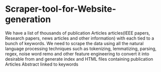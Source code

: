 # Scraper-tool-for-Website-generation
We have a list of thousands of publication Articles articles(IEEE papers, Research papers, news articles and other information) with each tied to a bunch of keywords. We need to scrape the data using all the natural language processing techniques such as tokenizing, lemmatizing, parsing, regex, noise word remo and other feature engineering to convert it into desirable from and generate index and HTML files containing publication Articles Abstract linked to keywords
